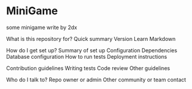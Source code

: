 MiniGame
=============

some minigame write by 2dx

What is this repository for?
Quick summary
Version
Learn Markdown


How do I get set up?
Summary of set up
Configuration
Dependencies
Database configuration
How to run tests
Deployment instructions


Contribution guidelines
Writing tests
Code review
Other guidelines


Who do I talk to?
Repo owner or admin
Other community or team contact
